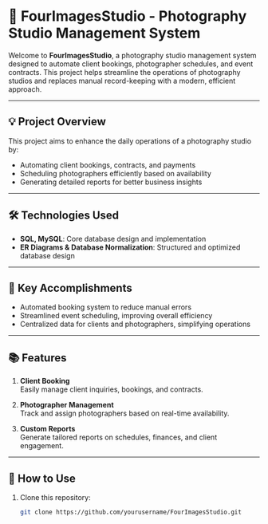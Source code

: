# 📸 FourImagesStudio - Photography Studio Management System  

Welcome to **FourImagesStudio**, a photography studio management system designed to automate client bookings, photographer schedules, and event contracts. This project helps streamline the operations of photography studios and replaces manual record-keeping with a modern, efficient approach.  

---

## 💡 Project Overview  

This project aims to enhance the daily operations of a photography studio by:  
- Automating client bookings, contracts, and payments  
- Scheduling photographers efficiently based on availability  
- Generating detailed reports for better business insights  

---

## 🛠️ Technologies Used  

- **SQL, MySQL**: Core database design and implementation  
- **ER Diagrams & Database Normalization**: Structured and optimized database design  

---

## 🎯 Key Accomplishments  

- Automated booking system to reduce manual errors  
- Streamlined event scheduling, improving overall efficiency  
- Centralized data for clients and photographers, simplifying operations  

---

## 📚 Features  

1. **Client Booking**  
   Easily manage client inquiries, bookings, and contracts.  

2. **Photographer Management**  
   Track and assign photographers based on real-time availability.  

3. **Custom Reports**  
   Generate tailored reports on schedules, finances, and client engagement.  

---

## 🚀 How to Use  

1. Clone this repository:  
   ```bash
   git clone https://github.com/yourusername/FourImagesStudio.git
